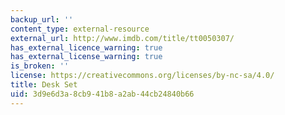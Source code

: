 ```yaml
---
backup_url: ''
content_type: external-resource
external_url: http://www.imdb.com/title/tt0050307/
has_external_licence_warning: true
has_external_license_warning: true
is_broken: ''
license: https://creativecommons.org/licenses/by-nc-sa/4.0/
title: Desk Set
uid: 3d9e6d3a-8cb9-41b8-a2ab-44cb24840b66
---
```

